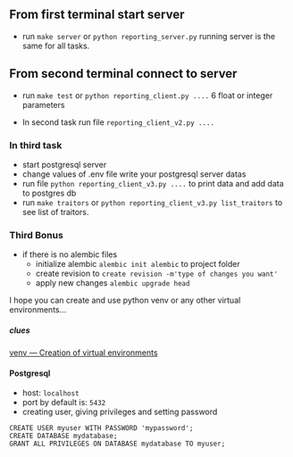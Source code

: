 ## From first terminal start server
-   run `make server` or `python reporting_server.py` running server is the same for all tasks.

## From second terminal connect to server 
-   run `make test` or `python reporting_client.py ....` 6 float or integer parameters

-   In second task run file `reporting_client_v2.py ....`
### In third task 
-   start postgresql server
-   change values of .env file write your postgresql server datas 
-   run file `python reporting_client_v3.py ....` to print data and add data to postgres db
-   run `make traitors` or `python reporting_client_v3.py list_traitors` to see list of traitors.

### Third Bonus
-   if there is no alembic files 
    -   initialize alembic `alembic init alembic` to project folder
    -   create revision to `create revision -m'type of changes you want'`
    -   apply new changes `alembic upgrade head`



I hope you can create and use python venv or any other virtual environments...  

##### ***clues***
[venv — Creation of virtual environments](https://docs.python.org/3/library/venv.html)

#### Postgresql 
-   host: `localhost`
-   port by default is: `5432`
-   creating user, giving privileges and setting password
```psql
CREATE USER myuser WITH PASSWORD 'mypassword';
CREATE DATABASE mydatabase;
GRANT ALL PRIVILEGES ON DATABASE mydatabase TO myuser;
```
    